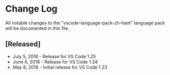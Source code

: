 # Change Log
All notable changes to the "vscode-language-pack-zh-hant" language pack will be documented in this file.

## [Released]
* July 5, 2018 - Release for VS Code 1.25
* June 6, 2018 - Release for VS Code 1.24
* May 8, 2018  - Initial release for VS Code 1.23
